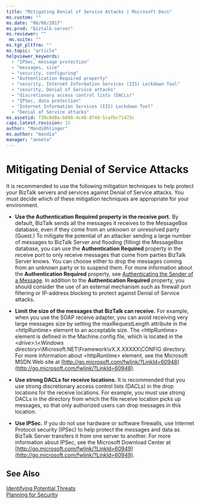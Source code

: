 ```yaml
---
title: "Mitigating Denial of Service Attacks | Microsoft Docs"
ms.custom: ""
ms.date: "06/08/2017"
ms.prod: "biztalk-server"
ms.reviewer: ""
 ms.suite: ""
ms.tgt_pltfrm: ""
ms.topic: "article"
helpviewer_keywords: 
  - "IPSec, message protection"
  - "messages, size"
  - "security, configuring"
  - "Authentication Required property"
  - "security, Internet Information Services (IIS) Lockdown Tool"
  - "security, Denial of Service attacks"
  - "discretionary access control lists (DACLs)"
  - "IPSec, data protection"
  - "Internet Information Services (IIS) Lockdown Tool"
  - "Denial of Service attacks"
ms.assetid: f39c0d0a-b890-4c48-874d-5cafbc71473c
caps.latest.revision: 15
author: "MandiOhlinger"
ms.author: "mandia"
manager: "anneta"
---
```

# Mitigating Denial of Service Attacks
It is recommended to use the following mitigation techniques to help protect your BizTalk servers and services against Denial of Service attacks. You must decide which of these mitigation techniques are appropriate for your environment.  
  
-   **Use the Authentication Required property in the receive port.** By default, BizTalk sends all the messages it receives to the MessageBox database, even if they come from an unknown or unresolved party (Guest.) To mitigate the potential of an attacker sending a large number of messages to BizTalk Server and flooding (filling) the MessageBox database, you can use the **Authentication Required** property in the receive port to only receive messages that come from parties BizTalk Server knows. You can choose either to drop the messages coming from an unknown party or to suspend them. For more information about the **Authentication Required** property, see [Authenticating the Sender of a Message](../core/authenticating-the-sender-of-a-message.md). In addition to the **Authentication Required** property, you should consider the use of an external mechanism such as firewall port filtering or IP-address blocking to protect against Denial of Service attacks.  
  
-   **Limit the size of the messages that BizTalk can receive.** For example, when you use the SOAP receive adapter, you can avoid receiving very large messages size by setting the maxRequestLength attribute in the \<httpRuntime> element to an acceptable size. The \<httpRuntime> element is defined in the Machine.config file, which is located in the \<*drive*>:\\<*Windows directory*>\Microsoft.NET\Framework\vX.X.XXXXX\CONFIG directory. For more information about \<httpRuntime> element, see the Microsoft MSDN Web site at [http://go.microsoft.com/fwlink/?LinkId=60948](http://go.microsoft.com/fwlink/?LinkId=60948).  
  
-   **Use strong DACLs for receive locations.** It is recommended that you use strong discretionary access control lists (DACLs) in the drop locations for the receive locations. For example, you must use strong DACLs in the directory from which the file receive location picks up messages, so that only authorized users can drop messages in this location.  
  
-   **Use IPSec.** If you do not use hardware or software firewalls, use Internet Protocol security (IPSec) to help protect the messages and data as BizTalk Server transfers it from one server to another. For more information about IPSec, see the Microsoft Download Center at [http://go.microsoft.com/fwlink/?LinkId=60949](http://go.microsoft.com/fwlink/?LinkId=60949).  
  
## See Also  
 [Identifying Potential Threats](../core/identifying-potential-threats.md)   
 [Planning for Security](../core/planning-for-security.md)